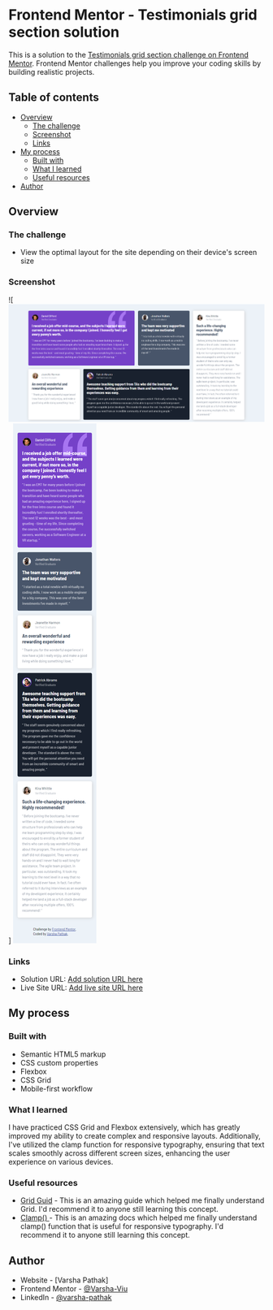 # Frontend Mentor - Testimonials grid section solution

This is a solution to the [Testimonials grid section challenge on Frontend Mentor](https://www.frontendmentor.io/challenges/testimonials-grid-section-Nnw6J7Un7). Frontend Mentor challenges help you improve your coding skills by building realistic projects. 

## Table of contents

- [Overview](#overview)
  - [The challenge](#the-challenge)
  - [Screenshot](#screenshot)
  - [Links](#links)
- [My process](#my-process)
  - [Built with](#built-with)
  - [What I learned](#what-i-learned)
  - [Useful resources](#useful-resources)
- [Author](#author)

## Overview

### The challenge

- View the optimal layout for the site depending on their device's screen size

### Screenshot

![![desktop view](desktop-view.png)]
![mobile view](mobile-view.png)

### Links

- Solution URL: [Add solution URL here](https://your-solution-url.com)
- Live Site URL: [Add live site URL here](https://your-live-site-url.com)

## My process

### Built with

- Semantic HTML5 markup
- CSS custom properties
- Flexbox
- CSS Grid
- Mobile-first workflow

### What I learned

I have practiced CSS Grid and Flexbox extensively, which has greatly improved my ability to create complex and responsive layouts. Additionally, I've utilized the clamp function for responsive typography, ensuring that text scales smoothly across different screen sizes, enhancing the user experience on various devices.


### Useful resources

- [Grid Guid](https://css-tricks.com/snippets/css/complete-guide-grid/) - This is an amazing guide which helped me finally understand Grid. I'd recommend it to anyone still learning this concept.
- [Clamp() ](https://developer.mozilla.org/en-US/docs/Web/CSS/clamp) - This is an amazing docs which helped me finally understand clamp() function that is useful for responsive typography. I'd recommend it to anyone still learning this concept.


## Author

- Website - [Varsha Pathak]
- Frontend Mentor - [@Varsha-Viu](https://www.frontendmentor.io/profile/Varsha-Viu)
- LinkedIn - [@varsha-pathak](https://www.linkedin.com/in/varsha-pathak-0527251a1/)

